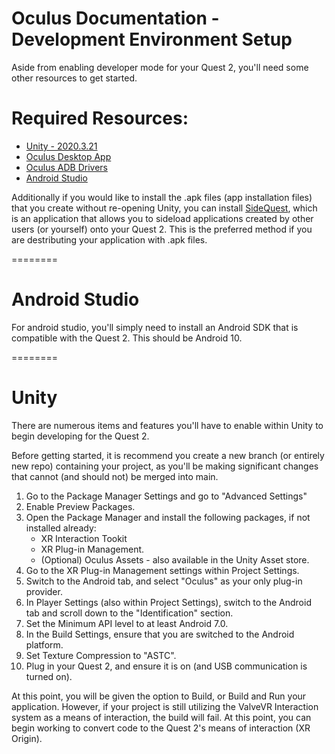 Oculus Documentation - Development Environment Setup
========
Aside from enabling developer mode for your Quest 2, you'll need some other resources to get started.

# Required Resources:
* [Unity - 2020.3.21](https://unity3d.com/get-unity/download)
* [Oculus Desktop App](https://www.oculus.com/setup/)
* [Oculus ADB Drivers](https://developer.oculus.com/downloads/package/oculus-go-adb-drivers/)
* [Android Studio](https://developer.android.com/studio)

Additionally if you would like to install the .apk files (app installation files) that you create without re-opening Unity, you can install
[SideQuest](https://sidequestvr.com/), which is an application that allows you to sideload applications created by other users (or yourself)
onto your Quest 2. This is the preferred method if you are destributing your application with .apk files.

========
# Android Studio
For android studio, you'll simply need to install an Android SDK that is compatible with the Quest 2. This should be Android 10.

========
# Unity
There are numerous items and features you'll have to enable within Unity to begin developing for the Quest 2.

Before getting started, it is recommend you create a new branch (or entirely new repo) containing your project, as
you'll be making significant changes that cannot (and should not) be merged into main.

1. Go to the Package Manager Settings and go to "Advanced Settings"
2. Enable Preview Packages.
3. Open the Package Manager and install the following packages, if not installed already:
    * XR Interaction Tookit
    * XR Plug-in Management.
    * (Optional) Oculus Assets - also available in the Unity Asset store.
4. Go to the XR Plug-in Management settings within Project Settings.
5. Switch to the Android tab, and select "Oculus" as your only plug-in provider.
6. In Player Settings (also within Project Settings), switch to the Android tab and scroll down to the "Identification" section.
7. Set the Minimum API level to at least Android 7.0.
8. In the Build Settings, ensure that you are switched to the Android platform.
9. Set Texture Compression to "ASTC".
10. Plug in your Quest 2, and ensure it is on (and USB communication is turned on).

At this point, you will be given the option to Build, or Build and Run your application. However, if your project is still utilizing the ValveVR Interaction system
as a means of interaction, the build will fail. At this point, you can begin working to convert code to the Quest 2's means of interaction (XR Origin).
